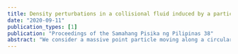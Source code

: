 ```yaml
---
title: Density perturbations in a collisional fluid induced by a particle on a slightly-eccentric orbit
date: "2020-09-11"
publication_types: [1]
publication: "Proceedings of the Samahang Pisika ng Pilipinas 38"
abstract: "We consider a massive point particle moving along a circular orbit, immersed in a finite cylindrical gaseous environment, as a model for astrophysical compact objects embedded in a gaseous disk. We compute, via a frequency-domain calculation, the density perturbation induced by the gravitational influence of the perturber as a first-approximation to the full hydrodynamical problem."
---
```


